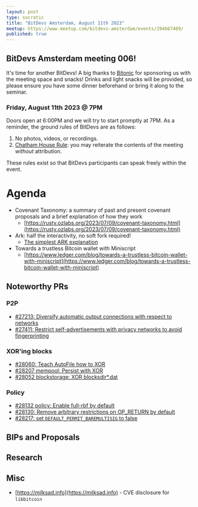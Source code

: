 ```yaml
---
layout: post
type: socratic
title: "BitDevs Amsterdam, August 11th 2023"
meetup: https://www.meetup.com/bitdevs-amsterdam/events/294667409/
published: true
---
```


## BitDevs Amsterdam meeting 006!

It's time for another BitDevs! A big thanks to [Bitonic](https://bitonic.nl/) for sponsoring us with the meeting space and snacks! Drinks and light snacks will be provided, so please ensure you have some dinner beforehand or bring it along to the seminar.

### Friday, August 11th 2023 @ 7PM

Doors open at 6:00PM and we will try to start promptly at 7PM. As a reminder, the ground rules of BitDevs are as follows:

1. No photos, videos, or recordings.
1. [Chatham House Rule](https://en.wikipedia.org/wiki/Chatham_House_Rule): you may
   reiterate the contents of the meeting *without* attribution.

These rules exist so that BitDevs participants can speak freely within the event.

# Agenda

* Covenant Taxonomy: a summary of past and present covenant proposals and a brief explanation of how they work
  * [https://rusty.ozlabs.org/2023/07/09/covenant-taxonomy.html](https://rusty.ozlabs.org/2023/07/09/covenant-taxonomy.html)
* Ark: half the interactivity, no soft fork required!
  * [The simplest ARK explanation](https://gist.github.com/RubenSomsen/a394beb1dea9e47e981216768e007454?permalink_comment_id=4633382#gistcomment-4633382)
* Towards a trustless Bitcoin wallet with Miniscript
  * [https://www.ledger.com/blog/towards-a-trustless-bitcoin-wallet-with-miniscript](https://www.ledger.com/blog/towards-a-trustless-bitcoin-wallet-with-miniscript)

## Noteworthy PRs

### P2P

* [#27213: Diversify automatic output connections with respect to networks](https://github.com/bitcoin/bitcoin/pull/27213)
* [#27411: Restrict self-advertisements with privacy networks to avoid fingerprinting](https://github.com/bitcoin/bitcoin/pull/27213)

### XOR'ing blocks

* [#28060: Teach AutoFile how to XOR](https://github.com/bitcoin/bitcoin/pull/28060)
* [#28207 mempool: Persist with XOR](https://github.com/bitcoin/bitcoin/pull/28207)
* [#28052 blockstorage: XOR blocksdir\*.dat](https://github.com/bitcoin/bitcoin/pull/28052)

### Policy

* [#28132 policy: Enable full-rbf by default](https://github.com/bitcoin/bitcoin/pull/28132)
* [#28130: Remove arbitrary restrictions on OP\_RETURN by default](https://github.com/bitcoin/bitcoin/pull/28130)
* [#28217: set `DEFAULT_PERMIT_BAREMULTISIG` to false](https://github.com/bitcoin/bitcoin/pull/28217)

## BIPs and Proposals

## Research

## Misc

* [https://milksad.info](https://milksad.info) - CVE disclosure for `libbitcoin`


